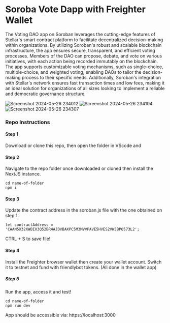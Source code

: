# Soroba Vote Dapp with Freighter Wallet
The Voting DAO app on Soroban leverages the cutting-edge features of Stellar's smart contract platform to facilitate decentralized decision-making within organizations. By utilizing Soroban's robust and scalable blockchain infrastructure, the app ensures secure, transparent, and efficient voting processes. Members of the DAO can propose, debate, and vote on various initiatives, with each action being recorded immutably on the blockchain. The app supports customizable voting mechanisms, such as single-choice, multiple-choice, and weighted voting, enabling DAOs to tailor the decision-making process to their specific needs. Additionally, Soroban's integration with Stellar's network ensures fast transaction times and low fees, making it an ideal solution for organizations of all sizes looking to implement a reliable and democratic governance structure. 

![Screenshot 2024-05-26 234012](https://github.com/SanchitMahajan236/Soroban_Voting_Dapp/assets/116559051/66bcfc55-caab-4ce5-aec8-fcbbe83b84e0)
![Screenshot 2024-05-26 234104](https://github.com/SanchitMahajan236/Soroban_Voting_Dapp/assets/116559051/13e08b05-1556-4ed6-812b-e3ccc59b35d0)
![Screenshot 2024-05-26 234307](https://github.com/SanchitMahajan236/Soroban_Voting_Dapp/assets/116559051/9e8c11a0-28d3-462e-914b-31388265b128)

<h3>Repo Instructions</h3>

<h4>Step 1</h4>

Download or clone this repo, then open the folder in VScode and 

<h4>Step 2</h4>

Navigate to the repo folder once downloaded or cloned then install the NextJS instance.

```shell
cd name-of-folder
npm i
```

<h4>Step 3</h4>

Update the contract address in the soroban.js file with the one obtained on step 1. 

```shell
let contractAddress = 'CAAN5X32XWBIX3Q52BR4AJDVBAXPC5M3MVVPAVE5HVES2VWJBPO573L2';
```

CTRL + S to save file!

<h4>Step 4</h4>

Install the Freighter browser wallet then create your wallet account. Switch it to testnet and fund with friendlybot tokens. (All done in the wallet app)

<h5>Step 5</h5>

Run the app, access it and test!

```shell
cd name-of-folder
npm run dev
```

App should be accessible via: https://localhost:3000
